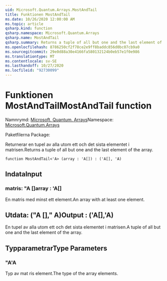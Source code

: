 ```yaml
---
uid: Microsoft.Quantum.Arrays.MostAndTail
title: Funktionen MostAndTail
ms.date: 10/26/2020 12:00:00 AM
ms.topic: article
qsharp.kind: function
qsharp.namespace: Microsoft.Quantum.Arrays
qsharp.name: MostAndTail
qsharp.summary: Returns a tuple of all but one and the last element of the array.
ms.openlocfilehash: 8786250cf2f78ce2e9ff8baddc856d0bc07cb9a0
ms.sourcegitcommit: 29e0d88a30e4166fa580132124b0eb57e1f0e986
ms.translationtype: MT
ms.contentlocale: sv-SE
ms.lasthandoff: 10/27/2020
ms.locfileid: "92730099"
---
```

# <a name="mostandtail-function"></a><span data-ttu-id="80454-102">Funktionen MostAndTail</span><span class="sxs-lookup"><span data-stu-id="80454-102">MostAndTail function</span></span>

<span data-ttu-id="80454-103">Namnrymd: [Microsoft. Quantum. Arrays](xref:Microsoft.Quantum.Arrays)</span><span class="sxs-lookup"><span data-stu-id="80454-103">Namespace: [Microsoft.Quantum.Arrays](xref:Microsoft.Quantum.Arrays)</span></span>

<span data-ttu-id="80454-104">Paketfilerna [](https://nuget.org/packages/)</span><span class="sxs-lookup"><span data-stu-id="80454-104">Package: [](https://nuget.org/packages/)</span></span>


<span data-ttu-id="80454-105">Returnerar en tupel av alla utom ett och det sista elementet i matrisen.</span><span class="sxs-lookup"><span data-stu-id="80454-105">Returns a tuple of all but one and the last element of the array.</span></span>

```qsharp
function MostAndTail<'A> (array : 'A[]) : ('A[], 'A)
```


## <a name="input"></a><span data-ttu-id="80454-106">Indata</span><span class="sxs-lookup"><span data-stu-id="80454-106">Input</span></span>

### <a name="array--a"></a><span data-ttu-id="80454-107">matris: "A []</span><span class="sxs-lookup"><span data-stu-id="80454-107">array : 'A[]</span></span>

<span data-ttu-id="80454-108">En matris med minst ett element.</span><span class="sxs-lookup"><span data-stu-id="80454-108">An array with at least one element.</span></span>



## <a name="output--aa"></a><span data-ttu-id="80454-109">Utdata: ("A []," A)</span><span class="sxs-lookup"><span data-stu-id="80454-109">Output : ('A[],'A)</span></span>

<span data-ttu-id="80454-110">En tupel av alla utom ett och det sista elementet i matrisen.</span><span class="sxs-lookup"><span data-stu-id="80454-110">A tuple of all but one and the last element of the array.</span></span>

## <a name="type-parameters"></a><span data-ttu-id="80454-111">Typparametrar</span><span class="sxs-lookup"><span data-stu-id="80454-111">Type Parameters</span></span>

### <a name="a"></a><span data-ttu-id="80454-112">"A</span><span class="sxs-lookup"><span data-stu-id="80454-112">'A</span></span>

<span data-ttu-id="80454-113">Typ av mat ris element.</span><span class="sxs-lookup"><span data-stu-id="80454-113">The type of the array elements.</span></span>